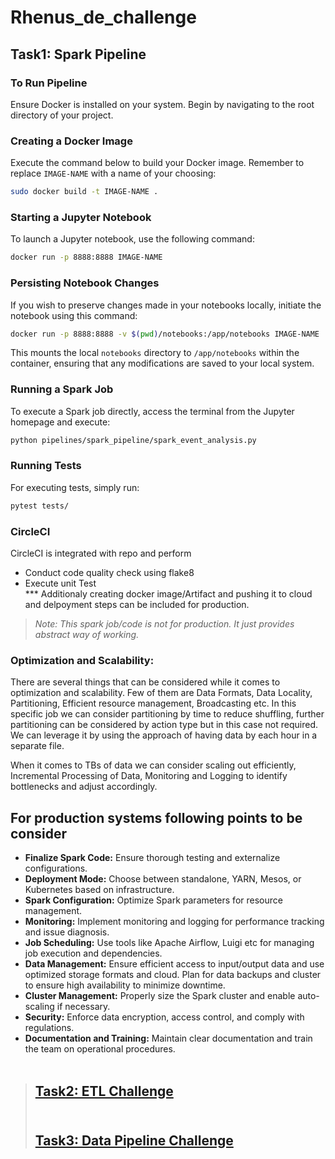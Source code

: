 # Rhenus_de_challenge

## Task1: Spark Pipeline

### To Run Pipeline


Ensure Docker is installed on your system. Begin by navigating to the root directory of your project.

### Creating a Docker Image

Execute the command below to build your Docker image. Remember to replace `IMAGE-NAME` with a name of your choosing:

```sh
sudo docker build -t IMAGE-NAME .
```

### Starting a Jupyter Notebook

To launch a Jupyter notebook, use the following command:

```sh
docker run -p 8888:8888 IMAGE-NAME
```

### Persisting Notebook Changes

If you wish to preserve changes made in your notebooks locally, initiate the notebook using this command:

```sh
docker run -p 8888:8888 -v $(pwd)/notebooks:/app/notebooks IMAGE-NAME
```

This mounts the local `notebooks` directory to `/app/notebooks` within the container, ensuring that any modifications are saved to your local system.

### Running a Spark Job

To execute a Spark job directly, access the terminal from the Jupyter homepage and execute:

```sh
python pipelines/spark_pipeline/spark_event_analysis.py
```

### Running Tests

For executing tests, simply run:

```sh
pytest tests/
```


### CircleCI
CircleCI is integrated with repo and perform
* Conduct code quality check using flake8
* Execute unit Test <br>
*** Additionaly creating docker image/Artifact and pushing it to cloud and delpoyment steps can be included for production.

> *Note: This spark job/code is not for production. It just provides abstract way of working.*

### Optimization and Scalability:
There are several things that can be considered while it comes to optimization and scalability. Few of them are Data Formats, Data Locality, Partitioning, Efficient resource management, Broadcasting etc. In this specific job we can consider partitioning by time to reduce shuffling, further partitioning can be considered by action type but in this case not required. We can leverage it by using the approach of having data by each hour in a separate file.

When it comes to TBs of data we can consider scaling out efficiently, Incremental Processing of Data, Monitoring and Logging to identify bottlenecks and adjust accordingly.

## For production systems following points to be consider 
* **Finalize Spark Code:** Ensure thorough testing and externalize configurations.
* **Deployment Mode:** Choose between standalone, YARN, Mesos, or Kubernetes based on infrastructure.
* **Spark Configuration:** Optimize Spark parameters for resource management.
* **Monitoring:** Implement monitoring and logging for performance tracking and issue diagnosis.
* **Job Scheduling:** Use tools like Apache Airflow, Luigi etc for managing job execution and dependencies.
* **Data Management:** Ensure efficient access to input/output data and use optimized storage formats and cloud. Plan for data backups and cluster to ensure high availability to minimize downtime.
* **Cluster Management:** Properly size the Spark cluster and enable auto-scaling if necessary.
* **Security:** Enforce data encryption, access control, and comply with regulations.
* **Documentation and Training:** Maintain clear documentation and train the team on operational procedures.
<br><br>
> ## **[Task2: ETL Challenge](ETLChallenge.md)**<br><br>
> ## **[Task3: Data Pipeline Challenge](DataPipelineChallenge.md)**